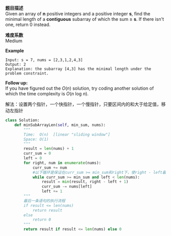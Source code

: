  **题目描述**   
Given an array of **n** positive integers and a positive integer **s**, find the minimal length of a **contiguous** subarray of which the sum ≥ **s**. If there isn't one, return 0 instead. 

 **难度系数**    
 Medium 

**Example**
```
Input: s = 7, nums = [2,3,1,2,4,3]
Output: 2
Explanation: the subarray [4,3] has the minimal length under the problem constraint.
```

**Follow up:**  
If you have figured out the *O*(*n*) solution, try coding another solution of which the time complexity is *O*(*n* log *n*). 

解法：设置两个指针，一个快指针，一个慢指针，只要区间内的和大于给定值，移动左指针

```python
class Solution:
    def minSubArrayLen(self, min_sum, nums):
        """
        Time:  O(n)  [linear "sliding window"]
        Space: O(1)
        """
        result = len(nums) + 1
        curr_sum = 0
        left = 0
        for right, num in enumerate(nums):
            curr_sum += num
            #以下循环是保证在curr_sum >= min_sum和right下，使right - left最小
            while curr_sum >= min_sum and left < len(nums):
                result = min(result, right - left + 1)
                curr_sum -= nums[left]
                left += 1
        """
        最后一条语句的执行流程
        if result <= len(nums)
            return result  
        else 
            return 0
        """
        return result if result <= len(nums) else 0
```